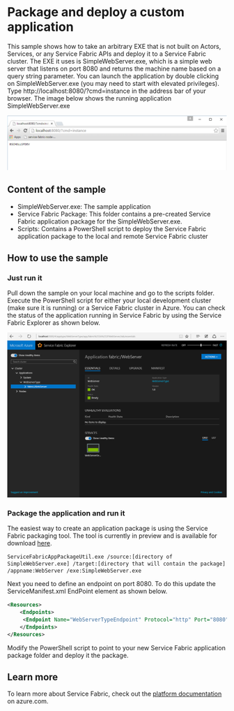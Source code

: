 # Package and deploy a custom application

This sample shows how to take an arbitrary EXE that is not built on Actors, Services, or any Service Fabric APIs and deploy it to a Service Fabric cluster. The EXE it uses is SimpleWebServer.exe, which is a simple web server that listens on port 8080 and returns the machine name based on a query string parameter. You can launch the application by double clicking on SimpleWebServer.exe (you may need to start with elevated privileges). Type http://localhost:8080/?cmd=instance in the address bar of your browser. The image below shows the running application SimpleWebServer.exe

![Existing application in Service Fabric](./Docs/webserver.png)

## Content of the sample

- SimpleWebServer.exe: The sample application
- Service Fabric Package: This folder contains a pre-created Service Fabric application package for the SimpleWebServer.exe.
- Scripts: Contains a PowerShell script to deploy the Service Fabric application package to the local and remote Service Fabric cluster

## How to use the sample

### Just run it
Pull down the sample on your local machine and go to the scripts folder. Execute the PowerShell script for either your local development cluster (make sure it is running) or a Service Fabric cluster in Azure. You can check the status of the application running in Service Fabric by using the Service Fabric Explorer as shown below.

![Existing application in Service Fabric](./Docs/appinsfx.png)


### Package the application and run it
The easiest way to create an application package is using the Service Fabric packaging tool. The tool is currently in preview and is available for download [here](http://aka.ms/servicefabricpacktool).

```
ServiceFabricAppPackageUtil.exe /source:[directory of SimpleWebServer.exe] /target:[directory that will contain the package] /appname:WebServer /exe:SimpleWebServer.exe
```
Next you need to define an endpoint on port 8080. To do this update the ServiceManifest.xml EndPoint element as shown below.

```xml
<Resources>
    <Endpoints>
     <Endpoint Name="WebServerTypeEndpoint" Protocol="http" Port="8080" Type="Input" />
    </Endpoints>
</Resources>
```

Modify the PowerShell script to point to your new Service Fabric application package folder and deploy it the package.

## Learn more

To learn more about Service Fabric, check out the [platform documentation](http://aka.ms/servicefabricdocs) on azure.com.
